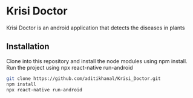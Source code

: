 # Krisi Doctor

Krisi Doctor is an android application that detects the diseases in plants

## Installation
 Clone into this repository and install the node modules using npm install. Run the project using npx react-native run-android


```bash
git clone https://github.com/aditikhanal/Krisi_Doctor.git
npm install
npx react-native run-android
```